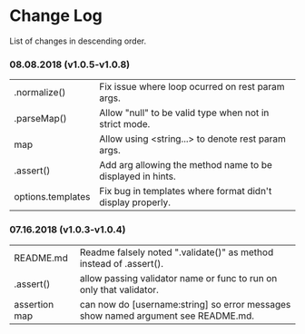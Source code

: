 # Change Log

List of changes in descending order.

### 08.08.2018 (v1.0.5-v1.0.8)

<table>
  <tr><td>.normalize()</td><td>Fix issue where loop ocurred on rest param args.</td></tr>
  <tr><td>.parseMap()</td><td>Allow "null" to be valid type when not in strict mode.</td></tr>
  <tr><td>map</td><td>Allow using &lt;string...&gt; to denote rest param args.</td></tr>
  <tr><td>.assert()</td><td>Add arg allowing the method name to be displayed in hints.</td></tr>
  <tr><td>options.templates</td><td>Fix bug in templates where format didn't display properly.</td></tr>
</table>

### 07.16.2018 (v1.0.3-v1.0.4)

<table>
  <tr><td>README.md</td><td>Readme falsely noted ".validate()" as method instead of .assert().</td></tr>
  <tr><td>.assert()</td><td>allow passing validator name or func to run on only that validator.</td></tr>
  <tr><td>assertion map</td><td>can now do [username:string] so error messages show named argument see README.md.</td></tr>
</table>